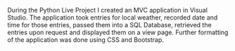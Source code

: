 During the Python Live Project I created an MVC application in Visual Studio. The application took entries for local weather, recorded date and time for those entries, 
passed them into a SQL Database, retrieved the entries upon request and displayed them on a view page. Further formatting of the application was done using CSS and Bootstrap. 
